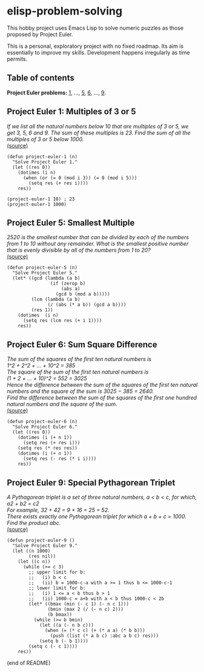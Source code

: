# elisp-problem-solving

This hobby project uses Emacs Lisp to solve numeric puzzles as those proposed by Project Euler.

This is a personal, exploratory project with no fixed roadmap. Its aim is essentially to improve my skills. Development happens irregularly as time permits.

## Table of contents

**Project Euler problems:**
[1](#project-euler-1-multiples-of-3-or-5), ..., [5](#project-euler-5-smallest-multiple), [6](#project-euler-6-sum-square-difference), ..., [9](#project-euler-9-special-pythagorean-triplet).

## Project Euler 1: Multiples of 3 or 5

_If we list all the natural numbers below 10 that are multiples of 3 or 5, we get 3, 5, 6 and 9. The sum of these multiples is 23. Find the sum of all the multiples of 3 or 5 below 1000._  
[(source)](https://projecteuler.net/problem=1)

``` elisp
(defun project-euler-1 (n)
  "Solve Project Euler 1."
  (let ((res 0))
    (dotimes (i n)
      (when (or (= 0 (mod i 3)) (= 0 (mod i 5)))
        (setq res (+ res i))))
    res))

(project-euler-1 10) ; 23
(project-euler-1 1000)
```

## Project Euler 5: Smallest Multiple

_2520 is the smallest number that can be divided by each of the numbers from 1 to 10 without any remainder. What is the smallest positive number that is evenly divisible by all of the numbers from 1 to 20?_  
[(source)](https://projecteuler.net/problem=5)

``` elisp
(defun project-euler-5 (n)
  "Solve Project Euler 5."
  (let* ((gcd (lambda (a b)
                (if (zerop b)
                    (abs a)
                  (gcd b (mod a b)))))
         (lcm (lambda (a b)
               (/ (abs (* a b)) (gcd a b))))
         (res 1))
    (dotimes  (i n)
      (setq res (lcm res (+ i 1))))
    res))
```

## Project Euler 6: Sum Square Difference

_The sum of the squares of the first ten natural numbers is  
1^2 + 2^2 + ... + 10^2 = 385  
The square of the sum of the first ten natural numbers is  
(1 + 2 + ... + 10)^2 = 552 = 3025  
Hence the difference between the sum of the squares of the first ten natural numbers and the square of the sum is 3025 − 385 = 2640.  
Find the difference between the sum of the squares of the first one hundred natural numbers and the square of the sum._  
[(source)](https://projecteuler.net/problem=6)

``` elisp
(defun project-euler-6 (n)
  "Solve Project Euler 6."
  (let ((res 0))
    (dotimes (i (+ n 1))
      (setq res (+ res i)))
    (setq res (* res res))
    (dotimes (i (+ n 1))
      (setq res (- res (* i i))))
    res))
```

## Project Euler 9: Special Pythagorean Triplet
    
_A Pythagorean triplet is a set of three natural numbers, a < b < c, for which,
a2 + b2 = c2  
For example, 32 + 42 = 9 + 16 = 25 = 52.  
There exists exactly one Pythagorean triplet for which a + b + c = 1000.  
Find the product abc._  
[(source)](https://projecteuler.net/problem=9)

``` elisp
(defun project-euler-9 ()
  "Solve Project Euler 9."
  (let ((n 1000)
        (res nil))
    (let ((c n))
      (while (>= c 3)
        ;; upper limit for b:
        ;;   (i) b < c
        ;;   (ii) b = 1000-c-a with a >= 1 thus b <= 1000-c-1
        ;; lower limit for b:
        ;;   (i) 1 <= a < b thus b > 1
        ;;   (ii) 1000-c = a+b with a < b thus 1000-c < 2b  
        (let* ((bmax (min (- c 1) (- n c 1)))
               (bmin (max 2 (/ (- n c) 2)))
               (b bmax))
          (while (>= b bmin)
            (let ((a (- n b c)))
              (when (= (* c c) (+ (* a a) (* b b)))
                (push (list (* a b c) :abc a b c) res)))
            (setq b (- b 1))))
        (setq c (- c 1))))
    res))
```
<!-- 31875000 --> 

(end of README)
